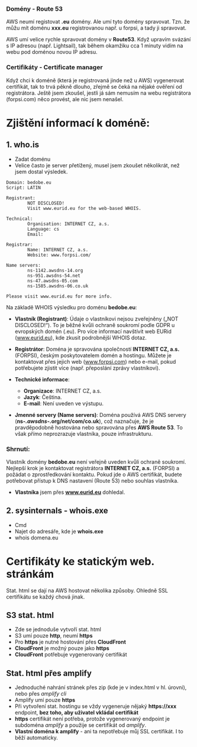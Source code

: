 ### Domény - Route 53
AWS neumí registovat **.eu** domény. Ale umí tyto domény spravovat. Tzn. že můžu mít doménu **xxx.eu** registrovanou např. u forpsi, a tady ji spravovat.

AWS umí velice rychle spravovat domény v **Route53**. Když upravím svázání s IP adresou (např. Lightsail), tak během okamžiku cca 1 minuty vidím na webu pod doménou novou IP adresu.

### Certifikáty - Certificate manager
Když chci k doméně (která je registrovaná jinde než u AWS) vygenerovat certifikát, tak to trvá pěkně dlouho, zřejmě se čeká na nějaké ověření od registrátora. Ještě jsem zkoušel, jestli já sám nemusím na webu registrátora (forpsi.com) něco provést, ale nic jsem nenašel.


# Zjištění informací k doméně:
## 1. who.is
- Zadat doménu
- Velice často je server přetížený, musel jsem zkoušet několikrát, než jsem dostal výsledek.

```
Domain: bedobe.eu
Script: LATIN

Registrant:
        NOT DISCLOSED!
        Visit www.eurid.eu for the web-based WHOIS.

Technical:
        Organisation: INTERNET CZ, a.s.
        Language: cs
        Email: 

Registrar:
        Name: INTERNET CZ, a.s.
        Website: www.forpsi.com/

Name servers:
        ns-1142.awsdns-14.org
        ns-951.awsdns-54.net
        ns-47.awsdns-05.com
        ns-1585.awsdns-06.co.uk

Please visit www.eurid.eu for more info.
```
Na základě WHOIS výsledku pro doménu **bedobe.eu**:

- **Vlastník (Registrant)**: Údaje o vlastníkovi nejsou zveřejněny („NOT DISCLOSED!“). To je běžné kvůli ochraně soukromí podle GDPR u evropských domén (.eu). Pro více informací navštívit web EURid (www.eurid.eu), kde zkusit podrobnější WHOIS dotaz.

- **Registrátor**: Doména je spravována společností **INTERNET CZ, a.s.** (FORPSI), českým poskytovatelem domén a hostingu. Můžete je kontaktovat přes jejich web (www.forpsi.com) nebo e-mail, pokud potřebujete zjistit více (např. přeposlání zprávy vlastníkovi).

- **Technické informace**:
  - **Organizace**: INTERNET CZ, a.s.
  - **Jazyk**: Čeština.
  - **E-mail**: Není uveden ve výstupu.

- **Jmenné servery (Name servers)**: Doména používá AWS DNS servery (**ns-*.awsdns-*.org/net/com/co.uk**), což naznačuje, že je pravděpodobně hostována nebo spravována přes **AWS Route 53**. To však přímo neprozrazuje vlastníka, pouze infrastrukturu.

### Shrnutí:
Vlastník domény **bedobe.eu** není veřejně uveden kvůli ochraně soukromí. Nejlepší krok je kontaktovat registrátora **INTERNET CZ, a.s.** (FORPSI) a požádat o zprostředkování kontaktu. Pokud jde o AWS certifikát, budete potřebovat přístup k DNS nastavení (Route 53) nebo souhlas vlastníka.

- **Vlastníka** jsem přes **www.eurid.eu** dohledal.

## 2. sysinternals - whois.exe
- Cmd
- Najet do adresáře, kde je **whois.exe**
- whois domena.eu

# Certifikáty ke statickým web. stránkám
Stat. html se dají na AWS hostovat několika způsoby. Ohledně SSL certifikátu se každý chová jinak.

## S3 stat. html
- Zde se jednoduše vytvoří stat. html
- S3 umí pouze **http**, neumí **https**
- Pro **https** je nutné hostování přes **CloudFront**
- **CloudFront** je možný pouze jako **https**
- **CloudFront** potřebuje vygenerovaný certifikát

## Stat. html přes amplify
- Jednoduché nahrání stránek přes zip (kde je v index.html v hl. úrovni), nebo přes *amplify cli*
- Amplify umí pouze **https**
- Při vytvoření stat. hostingu se vždy vygeneruje nějaký **https://xxx** endpoint, **bez toho, aby uživatel vkládal certifikát**
- **https** certifikát není potřeba, protože vygenerovaný endpoint je subdoména *amplify* a použije se certifikát od *amplify*.
- **Vlastní doména k amplify** - ani ta nepotřebuje můj SSL certifikát. I to běží automaticky.
